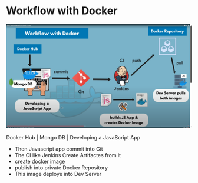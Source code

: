 
# Workflow with Docker

<img src="img/04.PNG">


Docker Hub
  |
Mongo DB
  |
Developing a JavaScript App

- Then Javascript app commit into Git 
- The CI like Jenkins Create Artifactes from it
- create docker image
- publish into private Docker Repository
- This image deploye into Dev Server 
